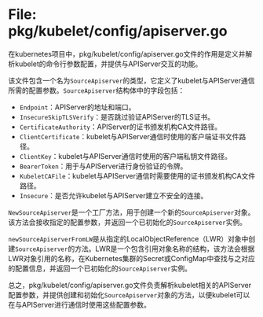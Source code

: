 # File: pkg/kubelet/config/apiserver.go

在kubernetes项目中，pkg/kubelet/config/apiserver.go文件的作用是定义并解析kubelet的命令行参数配置，并提供与APIServer交互的功能。

该文件包含一个名为`SourceApiserver`的类型，它定义了kubelet与APIServer通信所需的配置参数。`SourceApiserver`结构体中的字段包括：

- `Endpoint`：APIServer的地址和端口。
- `InsecureSkipTLSVerify`：是否跳过验证APIServer的TLS证书。
- `CertificateAuthority`：APIServer的证书颁发机构CA文件路径。
- `ClientCertificate`：kubelet与APIServer通信时使用的客户端证书文件路径。
- `ClientKey`：kubelet与APIServer通信时使用的客户端私钥文件路径。
- `BearerToken`：用于与APIServer进行身份验证的令牌。
- `KubeletCAFile`：kubelet与APIServer通信时需要使用的证书颁发机构CA文件路径。
- `Insecure`：是否允许kubelet与APIServer建立不安全的连接。

`NewSourceApiserver`是一个工厂方法，用于创建一个新的`SourceApiserver`对象。该方法会接收指定的配置参数，并返回一个已初始化的`SourceApiserver`实例。

`newSourceApiserverFromLW`是从指定的LocalObjectReference（LWR）对象中创建`SourceApiserver`的方法。LWR是一个包含引用对象名称的结构，该方法会根据LWR对象引用的名称，在Kubernetes集群的Secret或ConfigMap中查找与之对应的配置信息，并返回一个已初始化的`SourceApiserver`实例。

总之，pkg/kubelet/config/apiserver.go文件负责解析kubelet相关的APIServer配置参数，并提供创建和初始化`SourceApiserver`对象的方法，以便kubelet可以在与APIServer进行通信时使用这些配置参数。

